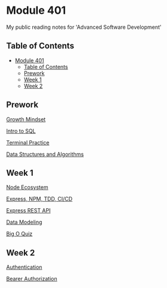 # Module 401

My public reading notes for 'Advanced Software Development'

## Table of Contents

<!--toc:start-->
- [Module 401](#module-401)
  - [Table of Contents](#table-of-contents)
  - [Prework](#prework)
  - [Week 1](#week-1)
  - [Week 2](#week-2)
<!--toc:end-->

## Prework

[Growth Mindset](./prep/growth-mindset.md)

[Intro to SQL](./prep/SQL-intro.md)

[Terminal Practice](./prep/terminal.md)

[Data Structures and Algorithms](./prep/data-structures.md)

## Week 1

[Node Ecosystem](./week01/class01.md)

[Express, NPM, TDD, CI/CD](./week01/class02.md)

[Express REST API](./week01/class03.md)

[Data Modeling](./week01/class04.md)

[Big O Quiz](./week01/class05.md)

## Week 2

[Authentication](./week02/class06.md)

[Bearer Authorization](./week02/class07.md)
